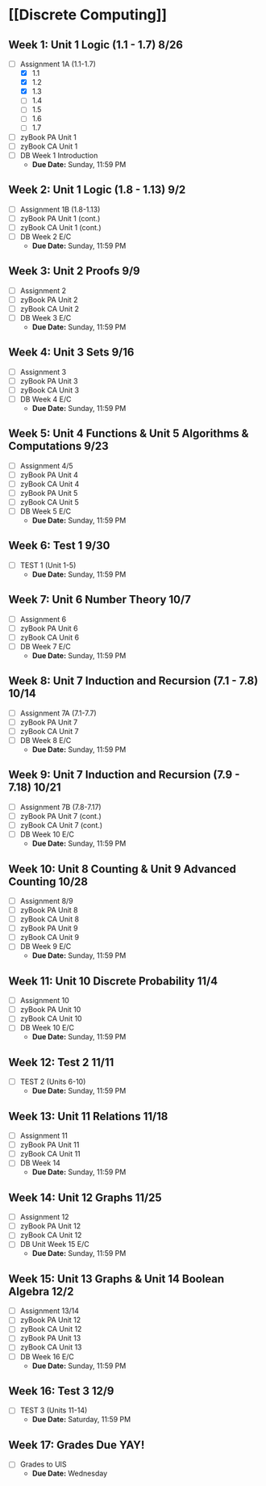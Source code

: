 # [[Discrete Computing]]
## Week 1: Unit 1 Logic (1.1 - 1.7) 8/26
- [ ] Assignment 1A (1.1-1.7)
	- [x] 1.1
	- [x] 1.2
	- [x] 1.3
	- [ ] 1.4
	- [ ] 1.5
	- [ ] 1.6
	- [ ] 1.7
- [ ] zyBook PA Unit 1
- [ ] zyBook CA Unit 1
- [ ] DB Week 1 Introduction
  - **Due Date:** Sunday, 11:59 PM

## Week 2: Unit 1 Logic (1.8 - 1.13) 9/2
- [ ] Assignment 1B (1.8-1.13)
- [ ] zyBook PA Unit 1 (cont.)
- [ ] zyBook CA Unit 1 (cont.)
- [ ] DB Week 2 E/C
  - **Due Date:** Sunday, 11:59 PM

## Week 3: Unit 2 Proofs 9/9
- [ ] Assignment 2
- [ ] zyBook PA Unit 2
- [ ] zyBook CA Unit 2
- [ ] DB Week 3 E/C
  - **Due Date:** Sunday, 11:59 PM

## Week 4: Unit 3 Sets 9/16
- [ ] Assignment 3
- [ ] zyBook PA Unit 3
- [ ] zyBook CA Unit 3
- [ ] DB Week 4 E/C
  - **Due Date:** Sunday, 11:59 PM

## Week 5: Unit 4 Functions & Unit 5 Algorithms & Computations 9/23
- [ ] Assignment 4/5
- [ ] zyBook PA Unit 4
- [ ] zyBook CA Unit 4
- [ ] zyBook PA Unit 5
- [ ] zyBook CA Unit 5
- [ ] DB Week 5 E/C
  - **Due Date:** Sunday, 11:59 PM

## Week 6: Test 1 9/30
- [ ] TEST 1 (Unit 1-5)
  - **Due Date:** Sunday, 11:59 PM

## Week 7: Unit 6 Number Theory 10/7
- [ ] Assignment 6
- [ ] zyBook PA Unit 6
- [ ] zyBook CA Unit 6
- [ ] DB Week 7 E/C
  - **Due Date:** Sunday, 11:59 PM

## Week 8: Unit 7 Induction and Recursion (7.1 - 7.8) 10/14
- [ ] Assignment 7A (7.1-7.7)
- [ ] zyBook PA Unit 7
- [ ] zyBook CA Unit 7
- [ ] DB Week 8 E/C
  - **Due Date:** Sunday, 11:59 PM

## Week 9: Unit 7 Induction and Recursion (7.9 - 7.18) 10/21
- [ ] Assignment 7B (7.8-7.17)
- [ ] zyBook PA Unit 7 (cont.)
- [ ] zyBook CA Unit 7 (cont.)
- [ ] DB Week 10 E/C
  - **Due Date:** Sunday, 11:59 PM

## Week 10: Unit 8 Counting & Unit 9 Advanced Counting 10/28
- [ ] Assignment 8/9
- [ ] zyBook PA Unit 8
- [ ] zyBook CA Unit 8
- [ ] zyBook PA Unit 9
- [ ] zyBook CA Unit 9
- [ ] DB Week 9 E/C
  - **Due Date:** Sunday, 11:59 PM

## Week 11: Unit 10 Discrete Probability 11/4
- [ ] Assignment 10
- [ ] zyBook PA Unit 10
- [ ] zyBook CA Unit 10
- [ ] DB Week 10 E/C
  - **Due Date:** Sunday, 11:59 PM

## Week 12: Test 2 11/11
- [ ] TEST 2 (Units 6-10)
  - **Due Date:** Sunday, 11:59 PM

## Week 13: Unit 11 Relations 11/18
- [ ] Assignment 11
- [ ] zyBook PA Unit 11
- [ ] zyBook CA Unit 11
- [ ] DB Week 14
  - **Due Date:** Sunday, 11:59 PM

## Week 14: Unit 12 Graphs 11/25
- [ ] Assignment 12
- [ ] zyBook PA Unit 12
- [ ] zyBook CA Unit 12
- [ ] DB Unit Week 15 E/C
  - **Due Date:** Sunday, 11:59 PM

## Week 15: Unit 13 Graphs & Unit 14 Boolean Algebra 12/2
- [ ] Assignment 13/14
- [ ] zyBook PA Unit 12
- [ ] zyBook CA Unit 12
- [ ] zyBook PA Unit 13
- [ ] zyBook CA Unit 13
- [ ] DB Week 16 E/C
  - **Due Date:** Sunday, 11:59 PM

## Week 16: Test 3 12/9
- [ ] TEST 3 (Units 11-14)
  - **Due Date:** Saturday, 11:59 PM

## Week 17: Grades Due YAY!
- [ ] Grades to UIS
  - **Due Date:** Wednesday

